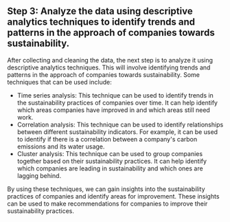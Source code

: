## Step 3: Analyze the data using descriptive analytics techniques to identify trends and patterns in the approach of companies towards sustainability.

After collecting and cleaning the data, the next step is to analyze it using descriptive analytics techniques. This will involve identifying trends and patterns in the approach of companies towards sustainability. Some techniques that can be used include:

- Time series analysis: This technique can be used to identify trends in the sustainability practices of companies over time. It can help identify which areas companies have improved in and which areas still need work.
- Correlation analysis: This technique can be used to identify relationships between different sustainability indicators. For example, it can be used to identify if there is a correlation between a company's carbon emissions and its water usage.
- Cluster analysis: This technique can be used to group companies together based on their sustainability practices. It can help identify which companies are leading in sustainability and which ones are lagging behind.

By using these techniques, we can gain insights into the sustainability practices of companies and identify areas for improvement. These insights can be used to make recommendations for companies to improve their sustainability practices.
